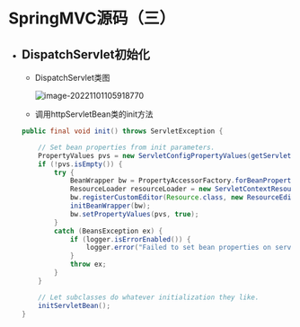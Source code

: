 # SpringMVC源码（三）

- ## DispatchServlet初始化

  - DispatchServlet类图

    ![image-20221101105918770](C:\Users\pcdn\AppData\Roaming\Typora\typora-user-images\image-20221101105918770.png)

  - 调用httpServletBean类的init方法

  ```java
  public final void init() throws ServletException {
  
      // Set bean properties from init parameters.
      PropertyValues pvs = new ServletConfigPropertyValues(getServletConfig(), this.requiredProperties);
      if (!pvs.isEmpty()) {
          try {
              BeanWrapper bw = PropertyAccessorFactory.forBeanPropertyAccess(this);
              ResourceLoader resourceLoader = new ServletContextResourceLoader(getServletContext());
              bw.registerCustomEditor(Resource.class, new ResourceEditor(resourceLoader, getEnvironment()));
              initBeanWrapper(bw);
              bw.setPropertyValues(pvs, true);
          }
          catch (BeansException ex) {
              if (logger.isErrorEnabled()) {
                  logger.error("Failed to set bean properties on servlet '" + getServletName() + "'", ex);
              }
              throw ex;
          }
      }
  
      // Let subclasses do whatever initialization they like.
      initServletBean();
  }
  ```

  